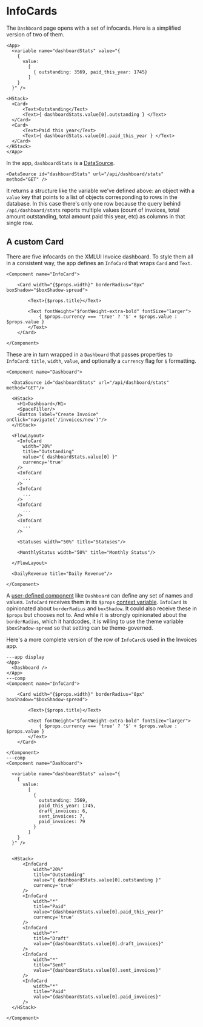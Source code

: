 # InfoCards

The `Dashboard` page opens with a set of infocards. Here is a simplified version of two of them.

```xmlui-pg display name="infocards"
<App>
  <variable name="dashboardStats" value="{
    {
      value:
        [
          { outstanding: 3569, paid_this_year: 1745}
        ]
    }
  }" />

<HStack>
  <Card>
      <Text>Outstanding</Text>
      <Text>{ dashboardStats.value[0].outstanding } </Text>
  </Card>
  <Card>
      <Text>Paid this year</Text>
      <Text>{ dashboardStats.value[0].paid_this_year } </Text>
  </Card>
</HStack>
</App>
```

In the app, `dashboardStats` is a [DataSource](/components/DataSource).

```xmlui
<DataSource id="dashboardStats" url="/api/dashboard/stats" method="GET" />
```

It returns a structure like the variable we've defined above: an object with a `value` key that points to a list of objects corresponding to rows in the database. In this case there's only one row because the query behind `/api/dashboard/stats` reports multiple values (count of invoices, total amount outstanding, total amount paid this year, etc) as columns in that single row.

## A custom Card

There are five infocards on the XMLUI Invoice dashboard. To style them all in a consistent way, the app defines an `InfoCard` that wraps `Card` and `Text`.


```xmlui
<Component name="InfoCard">

    <Card width="{$props.width}" borderRadius="8px" boxShadow="$boxShadow-spread">

        <Text>{$props.title}</Text>

        <Text fontWeight="$fontWeight-extra-bold" fontSize="larger">
            { $props.currency === 'true' ? '$' + $props.value : $props.value }
        </Text>
    </Card>

</Component>
```

 These are in turn wrapped in a `Dashboard` that passes properties to `InfoCard`: `title`, `width`, `value`, and optionally a `currency` flag for `$` formatting.


```xmlui
<Component name="Dashboard">

  <DataSource id="dashboardStats" url="/api/dashboard/stats" method="GET"/>

  <HStack>
    <H1>Dashboard</H1>
    <SpaceFiller/>
    <Button label="Create Invoice" onClick="navigate('/invoices/new')"/>
  </HStack>

  <FlowLayout>
    <InfoCard
      width="20%"
      title="Outstanding"
      value="{ dashboardStats.value[0] }"
      currency='true'
    />
    <InfoCard
      ...
    />
    <InfoCard
      ...
    />
    <InfoCard
      ...
    />
    <InfoCard
      ...
    />

    <Statuses width="50%" title="Statuses"/>

    <MonthlyStatus width="50%" title="Monthly Status"/>

  </FlowLayout>

  <DailyRevenue title="Daily Revenue"/>

</Component>
```

A [user-defined component](/components-intro) like `Dashboard` can define any set of names and values. `InfoCard` receives them in its `$props` [context variable](/context-variables). `InfoCard` is opinionated about `borderRadius` and `boxShadow`. It could also receive these in `$props` but chooses not to. And while it is strongly opinionated about the `borderRadius`, which it hardcodes, it is willing to use the theme variable `$boxShadow-spread` so that setting can be theme-governed.

Here's a more complete version of the row of `InfoCard`s used in the Invoices app.


```xmlui-pg  noHeader
---app display
<App>
  <Dashboard />
</App>
---comp
<Component name="InfoCard">

    <Card width="{$props.width}" borderRadius="8px" boxShadow="$boxShadow-spread">

        <Text>{$props.title}</Text>

        <Text fontWeight="$fontWeight-extra-bold" fontSize="larger">
            { $props.currency === 'true' ? '$' + $props.value : $props.value }
        </Text>
    </Card>

</Component>
---comp
<Component name="Dashboard">

  <variable name="dashboardStats" value="{
    {
      value:
        [
          {
            outstanding: 3569,
            paid_this_year: 1745,
            draft_invoices: 6,
            sent_invoices: 7,
            paid_invoices: 79
          }
        ]
    }
  }" />


  <HStack>
      <InfoCard
          width="20%"
          title="Outstanding"
          value="{ dashboardStats.value[0].outstanding }"
          currency='true'
      />
      <InfoCard
          width="*"
          title="Paid"
          value="{dashboardStats.value[0].paid_this_year}"
          currency='true'
      />
      <InfoCard
          width="*"
          title="Draft"
          value="{dashboardStats.value[0].draft_invoices}"
      />
      <InfoCard
          width="*"
          title="Sent"
          value="{dashboardStats.value[0].sent_invoices}"
      />
      <InfoCard
          width="*"
          title="Paid"
          value="{dashboardStats.value[0].paid_invoices}"
      />
  </HStack>

</Component>
```

